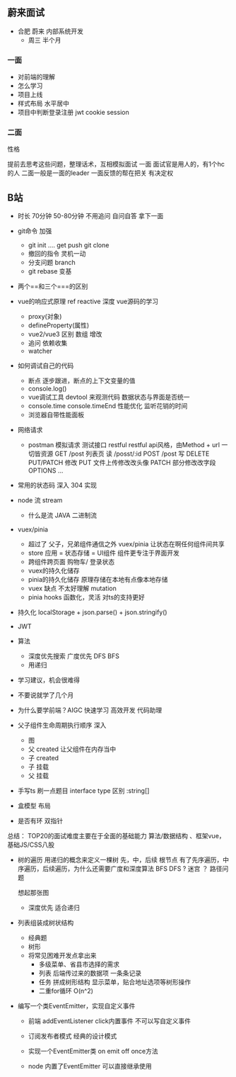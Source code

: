 ## 蔚来面试

- 合肥 蔚来 内部系统开发
    - 周三 半个月 

### 一面
- 对前端的理解
- 怎么学习
- 项目上线
- 样式布局 水平居中
- 项目中判断登录注册 jwt cookie session

### 二面
性格

提前去思考这些问题，整理话术，互相模拟面试
一面 面试官是用人的，有1个hc的人
二面一般是一面的leader 一面反馈的帮在把关 有决定权



## B站
- 时长
    70分钟 50-80分钟
    不用追问 自问自答
    拿下一面
    

- git命令 加强
    - git init .... get push git clone
    - 撤回的指令 灵机一动
    - 分支问题 branch
    - git rebase 变基

- 两个==和三个===的区别

- vue的响应式原理 ref reactive 深度 vue源码的学习
    - proxy(对象)
    - defineProperty(属性)
    - vue2/vue3 区别
        数组 增改
    - 追问 依赖收集
    - watcher

- 如何调试自己的代码
    - 断点 逐步跟进，断点的上下文变量的值
    - console.log()
    - vue调试工具 devtool 来观测代码 数据状态与界面是否统一
    - console.time console.timeEnd 性能优化 监听花销的时间
    - 浏览器自带性能面板

- 网络请求
    - postman 模拟请求 测试接口 restful 
        restful api风格，由Method + url 一切皆资源
        GET /post 列表页 读 /posst/:id
        POST /post 写
        DELETE 
        PUT/PATCH 修改 PUT 文件上传修改改头像 PATCH 部分修改改字段
        OPTIONS ...

- 常用的状态码 深入
    304 实现

- node 流 stream
    - 什么是流 JAVA 二进制流

- vuex/pinia
    - 超过了 父子，兄弟组件通信之外 vuex/pinia 让状态在啊任何组件间共享
    - store
        应用 = 状态存储 = UI组件 组件更专注于界面开发
    - 跨组件跨页面 购物车/ 登录状态
    - vuex的持久化储存
    - pinia的持久化储存 原理存储在本地有点像本地存储
    - vuex 缺点 不太好理解 mutation 
    - pinia hooks 函数化，灵活 对ts的支持更好

- 持久化
    localStorage + json.parse() + json.stringify()

- JWT

- 算法
    - 深度优先搜索 广度优先 DFS BFS
    - 用递归 

- 学习建议，机会很难得

- 不要说就学了几个月

- 为什么要学前端？AIGC 快速学习 高效开发 代码助理

- 父子组件生命周期执行顺序 深入
    - 图
    - 父 created 让父组件在内存当中
    - 子 created
    - 子 挂载
    - 父 挂载

- 手写ts 刷一点题目 
    interface type 区别
        :string[]

- 盒模型 布局 

- 是否有环 双指针

总结： 
    TOP20的面试难度主要在于全面的基础能力 算法/数据结构 、框架vue，基础JS/CSS八股


- 树的遍历
    用递归的概念来定义一棵树
    先，中，后续 根节点
    有了先序遍历，中序遍历，后续遍历，为什么还需要广度和深度算法
    BFS DFS ? 迷宫 ？ 路径问题

    想起那张图
    - 深度优先 适合递归

- 列表组装成树状结构
    - 经典题
    - 树形
    - 将常见困难开发点拿出来
        - 多级菜单、省县市选择的需求
        - 列表 后端传过来的数据项 一条条记录
        - 任务 拼成树形结构
            显示菜单，贴合地址选项等树形操作
        - 二重for循环 O(n^2)
        
- 编写一个类EventEmitter，实现自定义事件 
    - 前端 addEventListener  click内置事件  不可以写自定义事件
    - 订阅发布者模式 经典的设计模式 

    - 实现一个EventEmitter类 on emit off once方法
    - node 内置了EventEmitter 可以直接继承使用